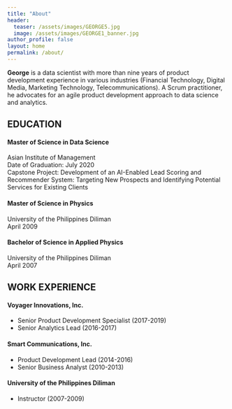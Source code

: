 ```yaml
---
title: "About"
header:
  teaser: /assets/images/GEORGE5.jpg 
  image: /assets/images/GEORGE1_banner.jpg
author_profile: false
layout: home
permalink: /about/
---
```

**George** is a data scientist with more than nine years of product development experience in various industries (Financial Technology, Digital Media, Marketing Technology, Telecommunications). A Scrum practitioner, he advocates for an agile product development approach to data science and analytics.

## EDUCATION

#### Master of Science in Data Science
Asian Institute of Management<br/>
Date of Graduation: July 2020<br/>
Capstone Project: Development of an AI-Enabled Lead Scoring and Recommender System: Targeting New Prospects and Identifying Potential Services for Existing Clients

#### Master of Science in Physics
University of the Philippines Diliman<br/>
April 2009

#### Bachelor of Science in Applied Physics
University of the Philippines Diliman<br/>
April 2007


## WORK EXPERIENCE

#### Voyager Innovations, Inc.
- Senior Product Development Specialist (2017-2019)
- Senior Analytics Lead (2016-2017)

#### Smart Communications, Inc.
- Product Development Lead (2014-2016)
- Senior Business Analyst (2010-2013)

#### University of the Philippines Diliman
- Instructor (2007-2009)








